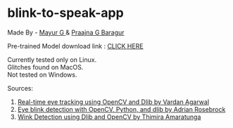 # blink-to-speak-app
Made By - <a href="https://github.com/ThePerkyFellow"> Mayur G </a> & <a href="https://github.com/praajnabaragur"> Praajna G Baragur </a> 

Pre-trained Model download link : <a href="https://github.com/davisking/dlib-models/blob/master/shape_predictor_68_face_landmarks.dat.bz2"> CLICK HERE
</a>

Currently tested only on Linux.<br>
Glitches found on MacOS.<br>
Not tested on Windows.<br>

Sources:
<ol>
<li><a href="https://towardsdatascience.com/real-time-eye-tracking-using-opencv-and-dlib-b504ca724ac6"> Real-time eye tracking using OpenCV and Dlib by Vardan Agarwal </a> </li> 
<li><a href="https://www.pyimagesearch.com/2017/04/24/eye-blink-detection-opencv-python-dlib/"> Eye blink detection with OpenCV, Python, and dlib by Adrian Rosebrock </a></li>
<li><a href="https://www.codesofinterest.com/2017/06/wink-detection-using-dlib-and-opencv.html"> Wink Detection using Dlib and OpenCV by Thimira Amaratunga </a> </li>
</ol>

